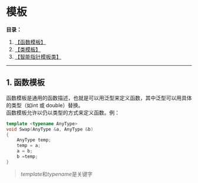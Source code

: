 # 模板

**目录：**
1. [【函数模板】](#funtem)
2. [【类模板】](#classtemp)
3. [【智能指针模板类】](#ptemp)

-------------
<a id="funtemp"></a>
## 1. 函数模板

函数模板是通用的函数描述，也就是可以用泛型来定义函数，其中泛型可以用具体的类型（如int 或 double）替换。  
函数模板允许以仍以类型的方式来定义函数。例：
``` C++
template <typename AnyType>
void Swap(AnyType &a, AnyType &b)
{
	AnyType temp;
	temp = a;
	a = b;
	b =temp;
}

```
> *template*和*typename*是关键字